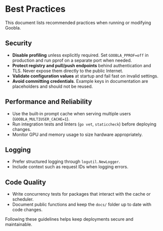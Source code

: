# Best Practices

This document lists recommended practices when running or modifying Goobla.

## Security

- **Disable profiling** unless explicitly required. Set `GOOBLA_PPROF=off` in production and run pprof on a separate port when needed.
- **Protect registry and pull/push endpoints** behind authentication and TLS. Never expose them directly to the public Internet.
- **Validate configuration values** at startup and fail fast on invalid settings.
- **Avoid committing credentials**. Example keys in documentation are placeholders and should not be reused.

## Performance and Reliability

- Use the built‑in prompt cache when serving multiple users (`GOOBLA_MULTIUSER_CACHE=1`).
- Run integration tests and linters (`go vet`, `staticcheck`) before deploying changes.
- Monitor GPU and memory usage to size hardware appropriately.

## Logging

- Prefer structured logging through `logutil.NewLogger`.
- Include context such as request IDs when logging errors.

## Code Quality

- Write concurrency tests for packages that interact with the cache or scheduler.
- Document public functions and keep the `docs/` folder up to date with code changes.

Following these guidelines helps keep deployments secure and maintainable.
